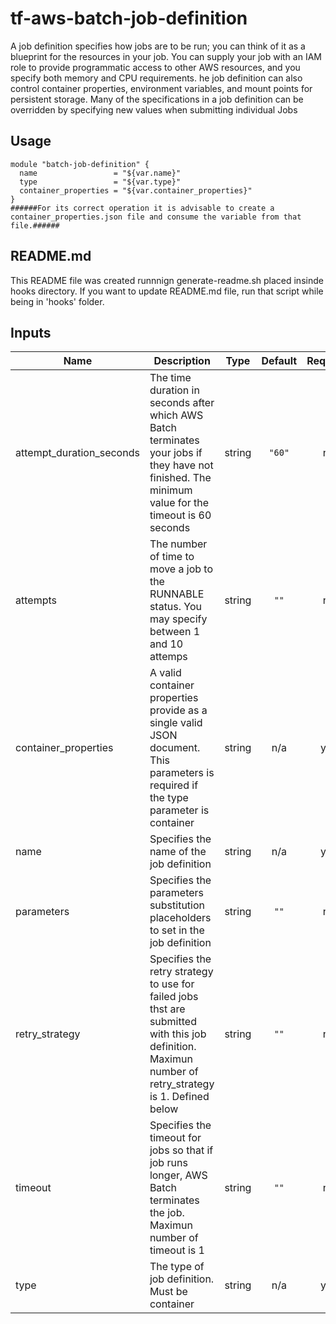 
# tf-aws-batch-job-definition

A job definition specifies how jobs are to be run; you can think of it as a blueprint for the resources in your job. You can supply your job with an IAM role to provide programmatic access to other AWS resources, and you specify both memory and CPU requirements.
he job definition can also control container properties, environment variables, and mount points for persistent storage. Many of the specifications in a job definition can be overridden by specifying new values when submitting individual Jobs
## Usage
```hcl 
module "batch-job-definition" {
  name                 = "${var.name}"
  type                 = "${var.type}"
  container_properties = "${var.container_properties}"
}
######For its correct operation it is advisable to create a container_properties.json file and consume the variable from that file.######

```


## README.md
This README file was created runnnign generate-readme.sh placed insinde hooks directory.
If you want to update README.md file, run that script while being in 'hooks' folder.
## Inputs

| Name | Description | Type | Default | Required |
|------|-------------|:----:|:-----:|:-----:|
| attempt\_duration\_seconds | The time duration in seconds after which AWS Batch terminates your jobs if they have not finished. The minimum value for the timeout is 60 seconds | string | `"60"` | no |
| attempts | The number of time to move a job to the RUNNABLE status. You may specify between 1 and 10 attemps | string | `""` | no |
| container\_properties | A valid container properties provide as a single valid JSON document. This parameters is required if the type parameter is container | string | n/a | yes |
| name | Specifies the name of the job definition | string | n/a | yes |
| parameters | Specifies the parameters substitution placeholders to set in the job definition | string | `""` | no |
| retry\_strategy | Specifies the retry strategy to use for failed jobs thst are submitted with this job definition. Maximun number of retry_strategy is 1. Defined below | string | `""` | no |
| timeout | Specifies the timeout for jobs so that if job runs longer, AWS Batch terminates the job. Maximun number of timeout is 1 | string | `""` | no |
| type | The type of job definition. Must be container | string | n/a | yes |

